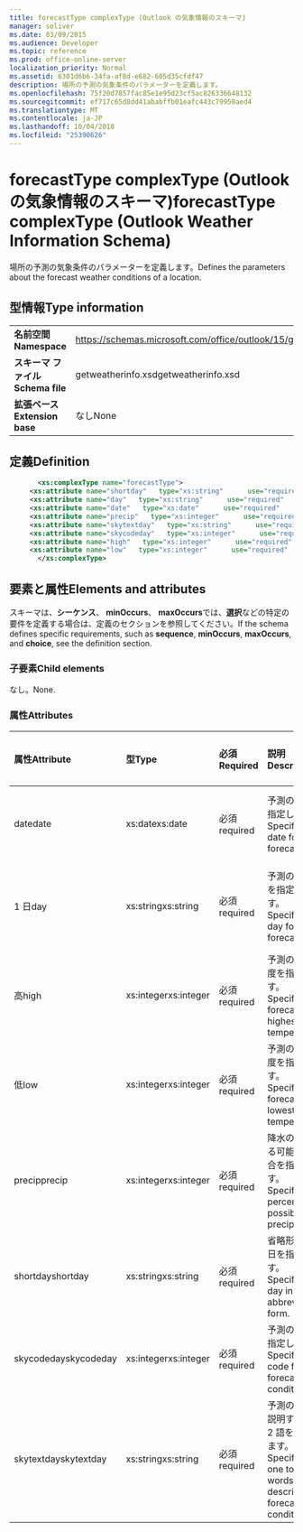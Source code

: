 ```yaml
---
title: forecastType complexType (Outlook の気象情報のスキーマ)
manager: soliver
ms.date: 03/09/2015
ms.audience: Developer
ms.topic: reference
ms.prod: office-online-server
localization_priority: Normal
ms.assetid: 6301d6b6-34fa-af8d-e682-605d35cfdf47
description: 場所の予測の気象条件のパラメーターを定義します。
ms.openlocfilehash: 75f20d7857fac85e1e95d23cf5ac826336648132
ms.sourcegitcommit: ef717c65d8dd41ababffb01eafc443c79950aed4
ms.translationtype: MT
ms.contentlocale: ja-JP
ms.lasthandoff: 10/04/2018
ms.locfileid: "25390626"
---
```

# <a name="forecasttype-complextype-outlook-weather-information-schema"></a><span data-ttu-id="eb98e-103">forecastType complexType (Outlook の気象情報のスキーマ)</span><span class="sxs-lookup"><span data-stu-id="eb98e-103">forecastType complexType (Outlook Weather Information Schema)</span></span>

<span data-ttu-id="eb98e-104">場所の予測の気象条件のパラメーターを定義します。</span><span class="sxs-lookup"><span data-stu-id="eb98e-104">Defines the parameters about the forecast weather conditions of a location.</span></span>
  
## <a name="type-information"></a><span data-ttu-id="eb98e-105">型情報</span><span class="sxs-lookup"><span data-stu-id="eb98e-105">Type information</span></span>

|||
|:-----|:-----|
|<span data-ttu-id="eb98e-106">**名前空間**</span><span class="sxs-lookup"><span data-stu-id="eb98e-106">**Namespace**</span></span> <br/> |https://schemas.microsoft.com/office/outlook/15/getweatherinfo.xsd  <br/> |
|<span data-ttu-id="eb98e-107">**スキーマ ファイル**</span><span class="sxs-lookup"><span data-stu-id="eb98e-107">**Schema file**</span></span> <br/> |<span data-ttu-id="eb98e-108">getweatherinfo.xsd</span><span class="sxs-lookup"><span data-stu-id="eb98e-108">getweatherinfo.xsd</span></span>  <br/> |
|<span data-ttu-id="eb98e-109">**拡張ベース**</span><span class="sxs-lookup"><span data-stu-id="eb98e-109">**Extension base**</span></span> <br/> |<span data-ttu-id="eb98e-110">なし</span><span class="sxs-lookup"><span data-stu-id="eb98e-110">None</span></span>  <br/> |
   
## <a name="definition"></a><span data-ttu-id="eb98e-111">定義</span><span class="sxs-lookup"><span data-stu-id="eb98e-111">Definition</span></span>

```XML
       <xs:complexType name="forecastType">
     <xs:attribute name="shortday"   type="xs:string"      use="required"     />
     <xs:attribute name="day"   type="xs:string"      use="required"     />
     <xs:attribute name="date"   type="xs:date"      use="required"     />
     <xs:attribute name="precip"   type="xs:integer"      use="required"     />
     <xs:attribute name="skytextday"   type="xs:string"      use="required"     />
     <xs:attribute name="skycodeday"   type="xs:integer"      use="required"     />
     <xs:attribute name="high"   type="xs:integer"      use="required"     />
     <xs:attribute name="low"   type="xs:integer"      use="required"     />
       </xs:complexType>

```

## <a name="elements-and-attributes"></a><span data-ttu-id="eb98e-112">要素と属性</span><span class="sxs-lookup"><span data-stu-id="eb98e-112">Elements and attributes</span></span>

<span data-ttu-id="eb98e-113">スキーマは、**シーケンス**、 **minOccurs**、 **maxOccurs**では、**選択**などの特定の要件を定義する場合は、定義のセクションを参照してください。</span><span class="sxs-lookup"><span data-stu-id="eb98e-113">If the schema defines specific requirements, such as **sequence**, **minOccurs**, **maxOccurs**, and **choice**, see the definition section.</span></span> 
  
### <a name="child-elements"></a><span data-ttu-id="eb98e-114">子要素</span><span class="sxs-lookup"><span data-stu-id="eb98e-114">Child elements</span></span>

<span data-ttu-id="eb98e-115">なし。</span><span class="sxs-lookup"><span data-stu-id="eb98e-115">None.</span></span>
  
### <a name="attributes"></a><span data-ttu-id="eb98e-116">属性</span><span class="sxs-lookup"><span data-stu-id="eb98e-116">Attributes</span></span>

|<span data-ttu-id="eb98e-117">**属性**</span><span class="sxs-lookup"><span data-stu-id="eb98e-117">**Attribute**</span></span>|<span data-ttu-id="eb98e-118">**型**</span><span class="sxs-lookup"><span data-stu-id="eb98e-118">**Type**</span></span>|<span data-ttu-id="eb98e-119">**必須**</span><span class="sxs-lookup"><span data-stu-id="eb98e-119">**Required**</span></span>|<span data-ttu-id="eb98e-120">**説明**</span><span class="sxs-lookup"><span data-stu-id="eb98e-120">**Description**</span></span>|<span data-ttu-id="eb98e-121">**使用可能な値**</span><span class="sxs-lookup"><span data-stu-id="eb98e-121">**Possible values**</span></span>|
|:-----|:-----|:-----|:-----|:-----|
|<span data-ttu-id="eb98e-122">date</span><span class="sxs-lookup"><span data-stu-id="eb98e-122">date</span></span>  <br/> |<span data-ttu-id="eb98e-123">xs:date</span><span class="sxs-lookup"><span data-stu-id="eb98e-123">xs:date</span></span>  <br/> |<span data-ttu-id="eb98e-124">必須</span><span class="sxs-lookup"><span data-stu-id="eb98e-124">required</span></span>  <br/> |<span data-ttu-id="eb98e-125">予測の日付を指定します。</span><span class="sxs-lookup"><span data-stu-id="eb98e-125">Specifies the date for the forecast.</span></span>  <br/> |<span data-ttu-id="eb98e-126">型 xs:date の値</span><span class="sxs-lookup"><span data-stu-id="eb98e-126">A value of the type xs:date</span></span>  <br/> |
|<span data-ttu-id="eb98e-127">1 日</span><span class="sxs-lookup"><span data-stu-id="eb98e-127">day</span></span>  <br/> |<span data-ttu-id="eb98e-128">xs:string</span><span class="sxs-lookup"><span data-stu-id="eb98e-128">xs:string</span></span>  <br/> |<span data-ttu-id="eb98e-129">必須</span><span class="sxs-lookup"><span data-stu-id="eb98e-129">required</span></span>  <br/> |<span data-ttu-id="eb98e-130">予測の 1 日を指定します。</span><span class="sxs-lookup"><span data-stu-id="eb98e-130">Specifies a day for the forecast.</span></span>  <br/> |<span data-ttu-id="eb98e-131">値の型の使用されています</span><span class="sxs-lookup"><span data-stu-id="eb98e-131">A value of the type xs:string</span></span>  <br/> |
|<span data-ttu-id="eb98e-132">高</span><span class="sxs-lookup"><span data-stu-id="eb98e-132">high</span></span>  <br/> |<span data-ttu-id="eb98e-133">xs:integer</span><span class="sxs-lookup"><span data-stu-id="eb98e-133">xs:integer</span></span>  <br/> |<span data-ttu-id="eb98e-134">必須</span><span class="sxs-lookup"><span data-stu-id="eb98e-134">required</span></span>  <br/> |<span data-ttu-id="eb98e-135">予測の最高温度を指定します。</span><span class="sxs-lookup"><span data-stu-id="eb98e-135">Specifies the forecasted highest temperature.</span></span>  <br/> |<span data-ttu-id="eb98e-136">型 xs:integer の値</span><span class="sxs-lookup"><span data-stu-id="eb98e-136">A value of the type xs:integer</span></span>  <br/> |
|<span data-ttu-id="eb98e-137">低</span><span class="sxs-lookup"><span data-stu-id="eb98e-137">low</span></span>  <br/> |<span data-ttu-id="eb98e-138">xs:integer</span><span class="sxs-lookup"><span data-stu-id="eb98e-138">xs:integer</span></span>  <br/> |<span data-ttu-id="eb98e-139">必須</span><span class="sxs-lookup"><span data-stu-id="eb98e-139">required</span></span>  <br/> |<span data-ttu-id="eb98e-140">予測の最低温度を指定します。</span><span class="sxs-lookup"><span data-stu-id="eb98e-140">Specifies the forecasted lowest temperature.</span></span>  <br/> |<span data-ttu-id="eb98e-141">型 xs:integer の値</span><span class="sxs-lookup"><span data-stu-id="eb98e-141">A value of the type xs:integer</span></span>  <br/> |
|<span data-ttu-id="eb98e-142">precip</span><span class="sxs-lookup"><span data-stu-id="eb98e-142">precip</span></span>  <br/> |<span data-ttu-id="eb98e-143">xs:integer</span><span class="sxs-lookup"><span data-stu-id="eb98e-143">xs:integer</span></span>  <br/> |<span data-ttu-id="eb98e-144">必須</span><span class="sxs-lookup"><span data-stu-id="eb98e-144">required</span></span>  <br/> |<span data-ttu-id="eb98e-145">降水の発生する可能性の割合を指定します。</span><span class="sxs-lookup"><span data-stu-id="eb98e-145">Specifies the percentage possibility of precipitation.</span></span>  <br/> |<span data-ttu-id="eb98e-146">型 xs:integer の値</span><span class="sxs-lookup"><span data-stu-id="eb98e-146">A value of the type xs:integer</span></span>  <br/> |
|<span data-ttu-id="eb98e-147">shortday</span><span class="sxs-lookup"><span data-stu-id="eb98e-147">shortday</span></span>  <br/> |<span data-ttu-id="eb98e-148">xs:string</span><span class="sxs-lookup"><span data-stu-id="eb98e-148">xs:string</span></span>  <br/> |<span data-ttu-id="eb98e-149">必須</span><span class="sxs-lookup"><span data-stu-id="eb98e-149">required</span></span>  <br/> |<span data-ttu-id="eb98e-150">省略形で 1 日を指定します。</span><span class="sxs-lookup"><span data-stu-id="eb98e-150">Specifies a day in abbreviated form.</span></span>  <br/> |<span data-ttu-id="eb98e-151">値の型の使用されています</span><span class="sxs-lookup"><span data-stu-id="eb98e-151">A value of the type xs:string</span></span>  <br/> |
|<span data-ttu-id="eb98e-152">skycodeday</span><span class="sxs-lookup"><span data-stu-id="eb98e-152">skycodeday</span></span>  <br/> |<span data-ttu-id="eb98e-153">xs:integer</span><span class="sxs-lookup"><span data-stu-id="eb98e-153">xs:integer</span></span>  <br/> |<span data-ttu-id="eb98e-154">必須</span><span class="sxs-lookup"><span data-stu-id="eb98e-154">required</span></span>  <br/> |<span data-ttu-id="eb98e-155">予測の条件を指定します。</span><span class="sxs-lookup"><span data-stu-id="eb98e-155">Specifies a code for the forecasted conditions.</span></span>  <br/> |<span data-ttu-id="eb98e-156">型 xs:integer の値</span><span class="sxs-lookup"><span data-stu-id="eb98e-156">A value of the type xs:integer</span></span>  <br/> |
|<span data-ttu-id="eb98e-157">skytextday</span><span class="sxs-lookup"><span data-stu-id="eb98e-157">skytextday</span></span>  <br/> |<span data-ttu-id="eb98e-158">xs:string</span><span class="sxs-lookup"><span data-stu-id="eb98e-158">xs:string</span></span>  <br/> |<span data-ttu-id="eb98e-159">必須</span><span class="sxs-lookup"><span data-stu-id="eb98e-159">required</span></span>  <br/> |<span data-ttu-id="eb98e-160">予測の条件を説明する 1、2 語を指定します。</span><span class="sxs-lookup"><span data-stu-id="eb98e-160">Specifies one to two words that describe the forecasted conditions.</span></span>  <br/> |<span data-ttu-id="eb98e-161">値の型の使用されています</span><span class="sxs-lookup"><span data-stu-id="eb98e-161">A value of the type xs:string</span></span>  <br/> |
   

